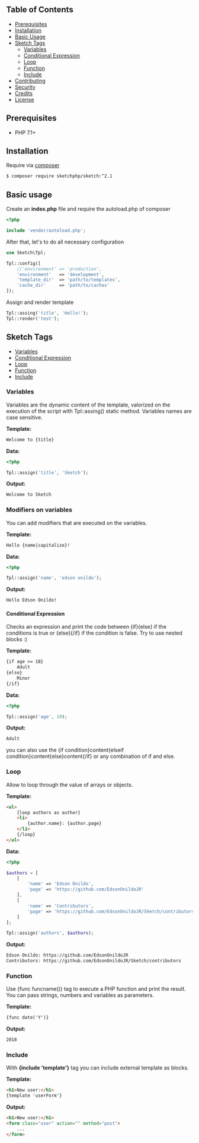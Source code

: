 Table of Contents
-----------------

* [Prerequisites](#prerequisites)
* [Installation](#installation)
* [Basic Usage](#basic-usage)
* [Sketch Tags](#sketch-tags)
    * [Variables](#variables)
    * [Conditional Expression](#conditional-expression)
    * [Loop](#loop)
    * [Function](#function)
    * [Include](#include)
* [Contributing](#contributing)
* [Security](#security)
* [Credits](#credits)
* [License](#license)

Prerequisites
-------------

* PHP 7.1+

Installation
------------

Require via [composer](https://getcomposer.org/download/)

``` sh
$ composer require sketchphp/sketch:^2.1
```

Basic usage
-----------

Create an **index.php** file and require the autoload.php of composer

``` php
<?php

include 'vendor/autoload.php';
```

After that, let's to do all necessary configuration

``` php
use Sketch\Tpl;

Tpl::config([
    //'environment' => 'production',
    'environment'   => 'development',
    'template_dir'  => 'path/to/templates',
    'cache_dir'     => 'path/to/caches'
]);
```

Assign and render template

``` php
Tpl::assing('title', 'Hello!');
Tpl::render('test');
```

Sketch Tags
-----------

* [Variables](#variables)
* [Conditional Expression](#conditional-expression)
* [Loop](#loop)
* [Function](#function)
* [Include](#include)

### Variables

Variables are the dynamic content of the template, valorized on the execution of the script with Tpl::assing() static method. Variables names are case sensitive.

**Template:**
``` html
Welcome to {title}
```

**Data:**
``` php
<?php

Tpl::assign('title', 'Sketch');
```

**Output:**
``` html
Welcome to Sketch
```

### Modifiers on variables

You can add modifiers that are executed on the variables.

**Template:**
``` html
Hello {name|capitalize}!
```

**Data:**
``` php
<?php

Tpl::assign('name', 'edson onildo');
```

**Output:**
``` html
Hello Edson Onildo!
```

#### Conditional Expression

Checks an expression and print the code between {if}{else} if the conditions is true or {else}{/if} if the condition is false. Try to use nested blocks :)

**Template:**
``` html
{if age >= 18}
    Adult
{else}
    Minor
{/if}
```

**Data:**
``` php
<?php

Tpl::assign('age', 19);
```

**Output:**
``` html
Adult
```

you can also use the {if condition}content{elseif condition}content{else}content{/if} or any combination of if and else.

### Loop

Allow to loop through the value of arrays or objects.

**Template:**
``` html
<ul>
    {loop authors as author}
    <li>
        {author.name}: {author.page}
    </li>
    {/loop}
</ul>
```

**Data:**
``` php
<?php

$authors = [
    [
        'name' => 'Edson Onildo',
        'page' => 'https://github.com/EdsonOnildoJR'
    ],
    [
        'name' => 'Contributors',
        'page' => 'https://github.com/EdsonOnildoJR/Sketch/contributors'
    ]
];

Tpl::assign('authors', $authors);
```

**Output:**
``` html
Edson Onildo: https://github.com/EdsonOnildoJR
Contributors: https://github.com/EdsonOnildoJR/Sketch/contributors
```

### Function

Use {func  funcname()} tag to execute a PHP function and print the result. You can pass strings, numbers and variables as parameters.

**Template:**
``` html
{func date('Y')}
```

**Output:**
``` html
2018
```

### Include

With **{include 'template'}** tag you can include external template as blocks.

**Template:**
``` html
<h1>New user:</h1>
{template 'userForm'}
```

**Output:**
``` html
<h1>New user:</h1>
<form class="user" action="" method="post">
    ...
</form>
```
